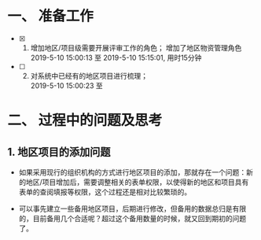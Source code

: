 # 一、 准备工作

- [x] 1. 增加地区/项目级需要开展评审工作的角色； 增加了地区物资管理角色 
2019-5-10 15:00:13 至 2019-5-10 15:15:01, 用时15分钟


- [ ] 2. 对系统中已经有的地区项目进行梳理；  
2019-5-10 15:00:23 至


# 二、 过程中的问题及思考

## 1. 地区项目的添加问题

- 如果采用现行的组织机构的方式进行地区项目的添加，那就存在一个问题：新的地区/项目增加后，需要调整相关的表单权限，以使得新的地区和项目具有表单的查阅填报等权限，这个过程还是相对比较繁琐的。

- 可以事先建立一些备用地区项目，后期进行修改，但备用的数据总归是有限的，目前备用几个合适呢？超过这个备用数量的时候，就又回到期初的问题了。
